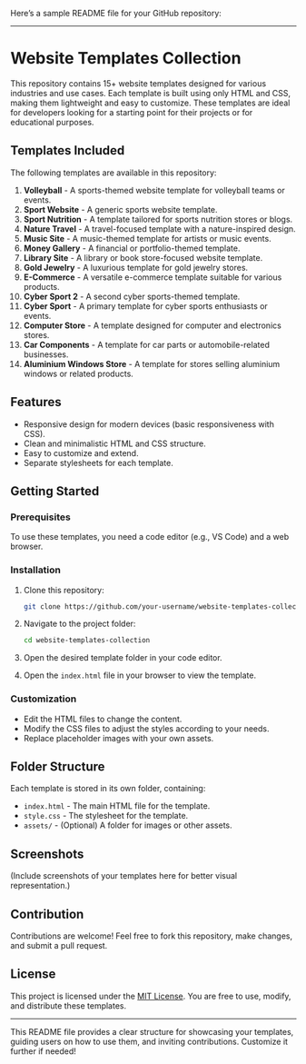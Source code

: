 Here’s a sample README file for your GitHub repository:

---

# Website Templates Collection

This repository contains 15+ website templates designed for various industries and use cases. Each template is built using only HTML and CSS, making them lightweight and easy to customize. These templates are ideal for developers looking for a starting point for their projects or for educational purposes.

## Templates Included

The following templates are available in this repository:

1. **Volleyball** - A sports-themed website template for volleyball teams or events.
2. **Sport Website** - A generic sports website template.
3. **Sport Nutrition** - A template tailored for sports nutrition stores or blogs.
4. **Nature Travel** - A travel-focused template with a nature-inspired design.
5. **Music Site** - A music-themed template for artists or music events.
6. **Money Gallery** - A financial or portfolio-themed template.
7. **Library Site** - A library or book store-focused website template.
8. **Gold Jewelry** - A luxurious template for gold jewelry stores.
9. **E-Commerce** - A versatile e-commerce template suitable for various products.
10. **Cyber Sport 2** - A second cyber sports-themed template.
11. **Cyber Sport** - A primary template for cyber sports enthusiasts or events.
12. **Computer Store** - A template designed for computer and electronics stores.
13. **Car Components** - A template for car parts or automobile-related businesses.
14. **Aluminium Windows Store** - A template for stores selling aluminium windows or related products.

## Features

- Responsive design for modern devices (basic responsiveness with CSS).
- Clean and minimalistic HTML and CSS structure.
- Easy to customize and extend.
- Separate stylesheets for each template.

## Getting Started

### Prerequisites

To use these templates, you need a code editor (e.g., VS Code) and a web browser.

### Installation

1. Clone this repository:
   ```bash
   git clone https://github.com/your-username/website-templates-collection.git
   ```
2. Navigate to the project folder:
   ```bash
   cd website-templates-collection
   ```

3. Open the desired template folder in your code editor.

4. Open the `index.html` file in your browser to view the template.

### Customization

- Edit the HTML files to change the content.
- Modify the CSS files to adjust the styles according to your needs.
- Replace placeholder images with your own assets.

## Folder Structure

Each template is stored in its own folder, containing:
- `index.html` - The main HTML file for the template.
- `style.css` - The stylesheet for the template.
- `assets/` - (Optional) A folder for images or other assets.

## Screenshots

(Include screenshots of your templates here for better visual representation.)

## Contribution

Contributions are welcome! Feel free to fork this repository, make changes, and submit a pull request.

## License

This project is licensed under the [MIT License](LICENSE). You are free to use, modify, and distribute these templates.

---

This README file provides a clear structure for showcasing your templates, guiding users on how to use them, and inviting contributions. Customize it further if needed!
